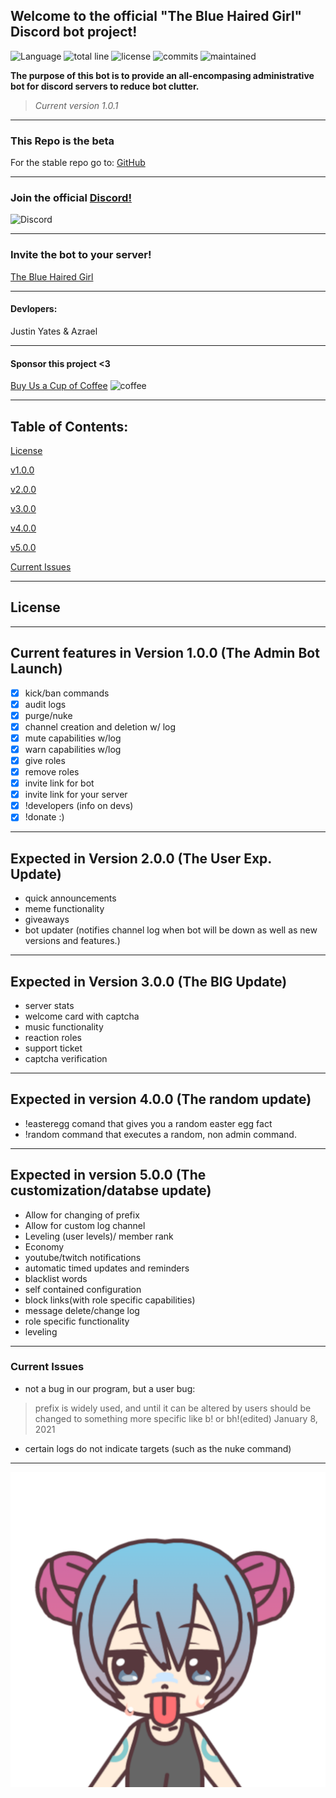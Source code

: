 ## Welcome to the official "The Blue Haired Girl" Discord bot project!

![Language](https://img.shields.io/github/languages/top/justinyates887/blue-haired-girl-bot?color=yellow)
![total line](https://img.shields.io/tokei/lines/github/justinyates887/blue-haired-girl-bot)
![license](https://img.shields.io/badge/License-GNU-blueviolet)
![commits](https://img.shields.io/github/commit-activity/w/justinyates887/blue-haired-girl-bot)
![maintained](https://img.shields.io/maintenance/yes/2021)

**The purpose of this bot is to provide an all-encompasing administrative bot for discord servers to reduce bot clutter.**

> *Current version 1.0.1*

---------------------------------------------------------------------------------------------------------------------------

### This Repo is the beta

For the stable repo go to: [GitHub](https://github.com/Small-Blue-Development/the-blue-haired-girl-v1.0)

---------------------------------------------------------------------------------------------------------------------------

### Join the official [Discord!](https://discord.gg/tb4mZWtXC8)
![Discord](https://img.shields.io/discord/795324515034726410?color=blue)

---------------------------------------------------------------------------------------------------------------------------

### Invite the bot to your server!
[The Blue Haired Girl](https://discord.com/api/oauth2/authorize?client_id=794674548875460649&permissions=8&scope=bot)

---------------------------------------------------------------------------------------------------------------------------

#### **Devlopers:**

Justin Yates & Azrael

---------------------------------------------------------------------------------------------------------------------------

#### Sponsor this project <3
[Buy Us a Cup of Coffee](https://www.buymeacoffee.com/smallbluedev)
![coffee](https://img.shields.io/badge/%E2%98%95-%244.00%20Raised-yellow)

---------------------------------------------------------------------------------------------------------------------------

## Table of Contents:

[License](#license)

[v1.0.0](#v1)

[v2.0.0](#v2)

[v3.0.0](#v3)

[v4.0.0](#v4)

[v5.0.0](#v5)

[Current Issues](#current-issues)

---------------------------------------------------------------------------------------------------------------------------

## <a name="license"></a>License

---------------------------------------------------------------------------------------------------------------------------

## <a name="v1"></a>Current features in Version 1.0.0 (The Admin Bot Launch)

- [x] kick/ban commands
- [x] audit logs
- [x] purge/nuke
- [x] channel creation and deletion w/ log
- [x] mute capabilities w/log
- [x] warn capabilities w/log
- [x] give roles 
- [x] remove roles
- [x] invite link for bot
- [x] invite link for your server
- [x] !developers (info on devs)
- [x] !donate :)

---------------------------------------------------------------------------------------------------------------------------

## <a name="v2"></a>Expected in Version 2.0.0 (The User Exp. Update)

- quick announcements
- meme functionality
- giveaways
- bot updater (notifies channel log when bot will be down as well as new versions and features.)

---------------------------------------------------------------------------------------------------------------------------

## <a name="v3"></a>Expected in Version 3.0.0 (The BIG Update)

- server stats
- welcome card with captcha
- music functionality
- reaction roles
- support ticket
- captcha verification

---------------------------------------------------------------------------------------------------------------------------

## <a name="v4"></a>Expected in version 4.0.0 (The random update)
- !easteregg comand that gives you a random easter egg fact
- !random command that executes a random, non admin command.

---------------------------------------------------------------------------------------------------------------------------

## <a name="v5"></a>Expected in version 5.0.0 (The customization/databse update)
- Allow for changing of prefix
- Allow for custom log channel
- Leveling (user levels)/ member rank
- Economy
- youtube/twitch notifications
- automatic timed updates and reminders
- blacklist words
- self contained configuration
- block links(with role specific capabilities)
- message delete/change log
- role specific functionality
- leveling

---------------------------------------------------------------------------------------------------------------------------

### <a name="current-issues"></a>Current Issues

- not a bug in our program, but a user bug:

> prefix is widely used, and until it can be altered by users should be changed to something more specific like b! or bh!(edited)
January 8, 2021

- certain logs do not indicate targets (such as the nuke command)


---------------------------------------------------------------------------------------------------------------------------

![logo](./BHG.png)
